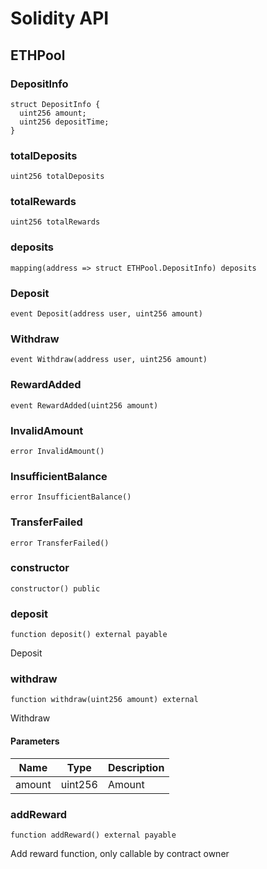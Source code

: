 # Solidity API

## ETHPool

### DepositInfo

```solidity
struct DepositInfo {
  uint256 amount;
  uint256 depositTime;
}
```

### totalDeposits

```solidity
uint256 totalDeposits
```

### totalRewards

```solidity
uint256 totalRewards
```

### deposits

```solidity
mapping(address => struct ETHPool.DepositInfo) deposits
```

### Deposit

```solidity
event Deposit(address user, uint256 amount)
```

### Withdraw

```solidity
event Withdraw(address user, uint256 amount)
```

### RewardAdded

```solidity
event RewardAdded(uint256 amount)
```

### InvalidAmount

```solidity
error InvalidAmount()
```

### InsufficientBalance

```solidity
error InsufficientBalance()
```

### TransferFailed

```solidity
error TransferFailed()
```

### constructor

```solidity
constructor() public
```

### deposit

```solidity
function deposit() external payable
```

Deposit

### withdraw

```solidity
function withdraw(uint256 amount) external
```

Withdraw

#### Parameters

| Name | Type | Description |
| ---- | ---- | ----------- |
| amount | uint256 | Amount |

### addReward

```solidity
function addReward() external payable
```

Add reward function, only callable by contract owner

